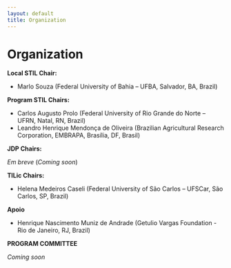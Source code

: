 ```yaml
---
layout: default
title: Organization
---
```


# Organization

__Local STIL Chair:__

- Marlo Souza (Federal University of Bahia – UFBA, Salvador, BA, Brazil)


__Program STIL Chairs:__

- Carlos Augusto Prolo (Federal University of Rio Grande do Norte – UFRN, Natal, RN, Brazil) 
- Leandro Henrique Mendonça de Oliveira (Brazilian Agricultural Research Corporation, EMBRAPA, Brasília, DF, Brasil)

__JDP Chairs:__

_Em breve_ (_Coming soon_)

__TILic Chairs:__

- Helena Medeiros Caseli (Federal University of São Carlos – UFSCar, São Carlos, SP, Brazil)

__Apoio__

- Henrique Nascimento Muniz de Andrade (Getulio Vargas Foundation - Rio de Janeiro, RJ, Brazil)

__PROGRAM COMMITTEE__

_Coming soon_
